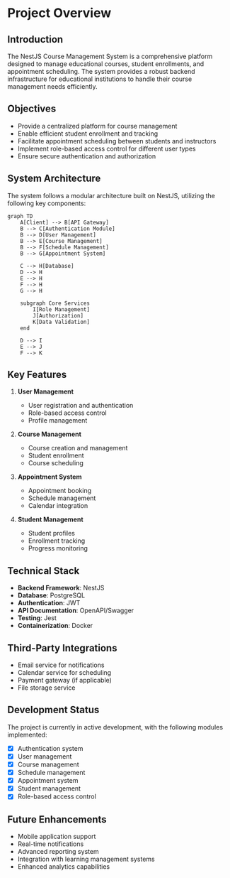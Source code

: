 # Project Overview

## Introduction

The NestJS Course Management System is a comprehensive platform designed to manage educational courses, student enrollments, and appointment scheduling. The system provides a robust backend infrastructure for educational institutions to handle their course management needs efficiently.

## Objectives

- Provide a centralized platform for course management
- Enable efficient student enrollment and tracking
- Facilitate appointment scheduling between students and instructors
- Implement role-based access control for different user types
- Ensure secure authentication and authorization

## System Architecture

The system follows a modular architecture built on NestJS, utilizing the following key components:

```mermaid
graph TD
    A[Client] --> B[API Gateway]
    B --> C[Authentication Module]
    B --> D[User Management]
    B --> E[Course Management]
    B --> F[Schedule Management]
    B --> G[Appointment System]
    
    C --> H[Database]
    D --> H
    E --> H
    F --> H
    G --> H
    
    subgraph Core Services
        I[Role Management]
        J[Authorization]
        K[Data Validation]
    end
    
    D --> I
    E --> J
    F --> K
```

## Key Features

1. **User Management**
   - User registration and authentication
   - Role-based access control
   - Profile management

2. **Course Management**
   - Course creation and management
   - Student enrollment
   - Course scheduling

3. **Appointment System**
   - Appointment booking
   - Schedule management
   - Calendar integration

4. **Student Management**
   - Student profiles
   - Enrollment tracking
   - Progress monitoring

## Technical Stack

- **Backend Framework**: NestJS
- **Database**: PostgreSQL
- **Authentication**: JWT
- **API Documentation**: OpenAPI/Swagger
- **Testing**: Jest
- **Containerization**: Docker

## Third-Party Integrations

- Email service for notifications
- Calendar service for scheduling
- Payment gateway (if applicable)
- File storage service

## Development Status

The project is currently in active development, with the following modules implemented:

- [x] Authentication system
- [x] User management
- [x] Course management
- [x] Schedule management
- [x] Appointment system
- [x] Student management
- [x] Role-based access control

## Future Enhancements

- Mobile application support
- Real-time notifications
- Advanced reporting system
- Integration with learning management systems
- Enhanced analytics capabilities 